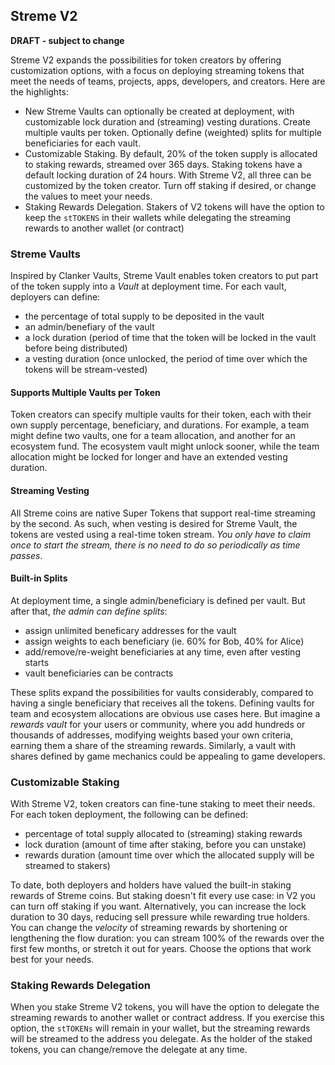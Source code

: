 ## Streme V2

**DRAFT - subject to change**

Streme V2 expands the possibilities for token creators by offering customization options, with a focus on deploying streaming tokens that meet the needs of teams, projects, apps, developers, and creators. Here are the highlights:

- New Streme Vaults can optionally be created at deployment, with customizable lock duration and (streaming) vesting durations. Create multiple vaults per token. Optionally define (weighted) splits for multiple beneficiaries for each vault.
- Customizable Staking. By default, 20% of the token supply is allocated to staking rewards, streamed over 365 days. Staking tokens have a default locking duration of 24 hours. With Streme V2, all three can be customized by the token creator. Turn off staking if desired, or change the values to meet your needs.
- Staking Rewards Delegation. Stakers of V2 tokens will have the option to keep the `stTOKENS` in their wallets while delegating the streaming rewards to another wallet (or contract)

### Streme Vaults

Inspired by Clanker Vaults, Streme Vault enables token creators to put part of the token supply into a _Vault_ at deployment time. For each vault, deployers can define:

- the percentage of total supply to be deposited in the vault
- an admin/benefiary of the vault
- a lock duration (period of time that the token will be locked in the vault before being distributed)
- a vesting duration (once unlocked, the period of time over which the tokens will be stream-vested)

#### Supports Multiple Vaults per Token

Token creators can specify multiple vaults for their token, each with their own supply percentage, beneficiary, and durations. For example, a team might define two vaults, one for a team allocation, and another for an ecosystem fund. The ecosystem vault might unlock sooner, while the team allocation might be locked for longer and have an extended vesting duration.

#### Streaming Vesting

All Streme coins are native Super Tokens that support real-time streaming by the second. As such, when vesting is desired for Streme Vault, the tokens are vested using a real-time token stream. _You only have to claim once to start the stream, there is no need to do so periodically as time passes_.

#### Built-in Splits

At deployment time, a single admin/beneficiary is defined per vault. But after that, _the admin can define splits_:

- assign unlimited beneficary addresses for the vault
- assign weights to each beneficiary (ie. 60% for Bob, 40% for Alice)
- add/remove/re-weight beneficiaries at any time, even after vesting starts
- vault beneficiaries can be contracts

These splits expand the possibilities for vaults considerably, compared to having a single beneficiary that receives all the tokens. Defining vaults for team and ecosystem allocations are obvious use cases here. But imagine a _rewards vault_ for your users or community, where you add hundreds or thousands of addresses, modifying weights based your own criteria, earning them a share of the streaming rewards. Similarly, a vault with shares defined by game mechanics could be appealing to game developers.

### Customizable Staking

With Streme V2, token creators can fine-tune staking to meet their needs. For each token deployment, the following can be defined:

- percentage of total supply allocated to (streaming) staking rewards
- lock duration (amount of time after staking, before you can unstake)
- rewards duration (amount time over which the allocated supply will be streamed to stakers)

To date, both deployers and holders have valued the built-in staking rewards of Streme coins. But staking doesn't fit every use case: in V2 you can turn off staking if you want. Alternatively, you can increase the lock duration to 30 days, reducing sell pressure while rewarding true holders. You can change the _velocity_ of streaming rewards by shortening or lengthening the flow duration: you can stream 100% of the rewards over the first few months, or stretch it out for years. Choose the options that work best for your needs.

### Staking Rewards Delegation

When you stake Streme V2 tokens, you will have the option to delegate the streaming rewards to another wallet or contract address. If you exercise this option, the `stTOKENs` will remain in your wallet, but the streaming rewards will be streamed to the address you delegate. As the holder of the staked tokens, you can change/remove the delegate at any time.
